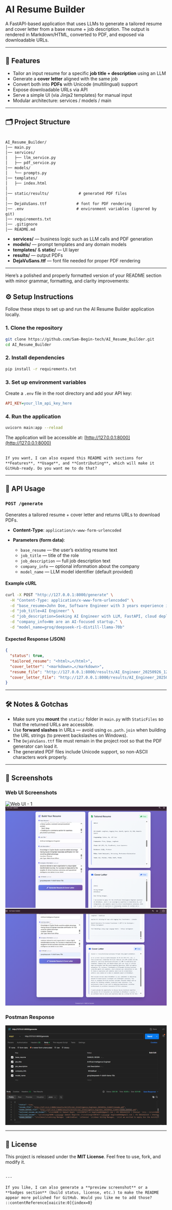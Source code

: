 
# AI Resume Builder

A FastAPI-based application that uses LLMs to generate a tailored resume and cover letter from a base resume + job description. The output is rendered in Markdown/HTML, converted to PDF, and exposed via downloadable URLs.

---

## 🚀 Features

- Tailor an input resume for a specific **job title + description** using an LLM  
- Generate a **cover letter** aligned with the same job  
- Convert both into **PDFs** with Unicode (multilingual) support  
- Expose downloadable URLs via API  
- Serve a simple UI (via Jinja2 templates) for manual input  
- Modular architecture: services / models / main  

---

## 🗂️ Project Structure

```

AI_Resume_Builder/
│── main.py
│── services/
│   ├── llm_service.py
│   ├── pdf_service.py
│── models/
│   └── prompts.py
│── templates/
│   ├── index.html
│   
│── static/results/             # generated PDF files
│                
│── DejaVuSans.ttf             # font for PDF rendering
│── .env                       # environment variables (ignored by git)
│── requirements.txt
│── .gitignore
│── README.md

````

- **services/** — business logic such as LLM calls and PDF generation  
- **models/** — prompt templates and any domain models  
- **templates/** & **static/** — UI layer  
- **results/** — output PDFs 
- **DejaVuSans.ttf** — font file needed for proper PDF rendering  

---
Here’s a polished and properly formatted version of your README section with minor grammar, formatting, and clarity improvements:


## ⚙️ Setup Instructions

Follow these steps to set up and run the AI Resume Builder application locally.

### 1. Clone the repository

```bash
git clone https://github.com/Sam-Begin-tech/AI_Resume_Builder.git
cd AI_Resume_Builder
````

### 2. Install dependencies

```bash
pip install -r requirements.txt
```

### 3. Set up environment variables

Create a `.env` file in the root directory and add your API key:

```ini
API_KEY=your_llm_api_key_here
```

### 4. Run the application

```bash
uvicorn main:app --reload
```

The application will be accessible at: [http://127.0.0.1:8000](http://127.0.0.1:8000)

```

If you want, I can also expand this README with sections for **Features**, **Usage**, and **Contributing**, which will make it GitHub-ready. Do you want me to do that?
```
---

## 📡 API Usage

### `POST /generate`

Generates a tailored resume + cover letter and returns URLs to download PDFs.

* **Content-Type**: `application/x-www-form-urlencoded`
* **Parameters (form data)**:

  * `base_resume` — the user’s existing resume text
  * `job_title` — title of the role
  * `job_description` — full job description text
  * `company_info` — optional information about the company
  * `model_name` — LLM model identifier (default provided)

#### Example cURL

```bash
curl -X POST "http://127.0.0.1:8000/generate" \
  -H "Content-Type: application/x-www-form-urlencoded" \
  -d "base_resume=John Doe, Software Engineer with 3 years experience in Python and FastAPI." \
  -d "job_title=AI Engineer" \
  -d "job_description=Seeking AI Engineer with LLM, FastAPI, cloud deployment experience." \
  -d "company_info=We are an AI-focused startup." \
  -d "model_name=groq/deepseek-r1-distill-llama-70b"
```

#### Expected Response (JSON)

```json
{
  "status": true,
  "tailored_resume": "<html>…</html>",
  "cover_letter": "<markdown>…</markdown>",
  "resume_file": "http://127.0.0.1:8000/results/AI_Engineer_20250926_123456/resume.pdf",
  "cover_letter_file": "http://127.0.0.1:8000/results/AI_Engineer_20250926_123456/cover_letter.pdf"
}
```

---

## 🛠️ Notes & Gotchas

* Make sure you **mount** the `static/` folder in `main.py` with `StaticFiles` so that the returned URLs are accessible.
* Use **forward slashes** in URLs — avoid using `os.path.join` when building the URL strings (to prevent backslashes on Windows).
* The `DejaVuSans.ttf` file must remain in the project root so that the PDF generator can load it.
* The generated PDF files include Unicode support, so non-ASCII characters work properly.




---
## 📸 Screenshots



### Web UI Screenshots
![Web UI - 1](Output%20image/Web%20UI%20-%201.png)
![Web UI - 2](Output%20image/Web%20UI%20-%202.png)
![Web UI - 3](Output%20image/Web%20UI%20-%203.png)

### Postman Response
![Postman Response](Output%20image/Postman%20response.png)

---

## 📄 License

This project is released under the **MIT License**. Feel free to use, fork, and modify it.

```

---

If you like, I can also generate a **preview screenshot** or a **badges section** (build status, license, etc.) to make the README appear more polished for GitHub. Would you like me to add those?
::contentReference[oaicite:0]{index=0}
```

